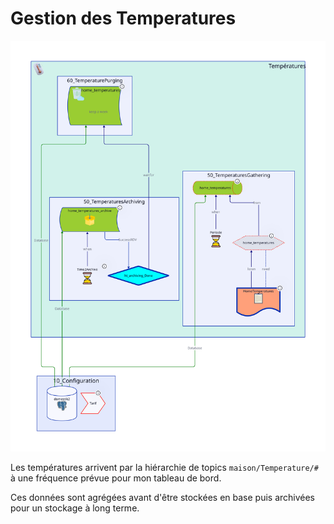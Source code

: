 # Gestion des Temperatures

![Diagramme de gestion des températures](Temperatures.svg)

Les températures arrivent par la hiérarchie de topics `maison/Temperature/#` à une fréquence prévue pour mon tableau de bord.

Ces données sont agrégées avant d'être stockées en base puis archivées pour un stockage à long terme.
